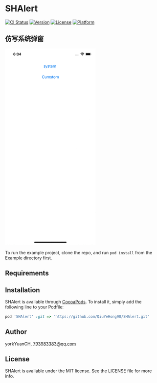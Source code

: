 # SHAlert

[![CI Status](https://img.shields.io/travis/yorkYuanCH/SHAlert.svg?style=flat)](https://travis-ci.org/yorkYuanCH/SHAlert)
[![Version](https://img.shields.io/cocoapods/v/SHAlert.svg?style=flat)](https://cocoapods.org/pods/SHAlert)
[![License](https://img.shields.io/cocoapods/l/SHAlert.svg?style=flat)](https://cocoapods.org/pods/SHAlert)
[![Platform](https://img.shields.io/cocoapods/p/SHAlert.svg?style=flat)](https://cocoapods.org/pods/SHAlert)

## 仿写系统弹窗

![img](https://raw.githubusercontent.com/QiuYeHong90/SHAlert/master/Example/test.gif)


To run the example project, clone the repo, and run `pod install` from the Example directory first.

## Requirements

## Installation

SHAlert is available through [CocoaPods](https://cocoapods.org). To install
it, simply add the following line to your Podfile:

```ruby
pod 'SHAlert' :git => 'https://github.com/QiuYeHong90/SHAlert.git'
```

## Author

yorkYuanCH, 793983383@qq.com

## License

SHAlert is available under the MIT license. See the LICENSE file for more info.
